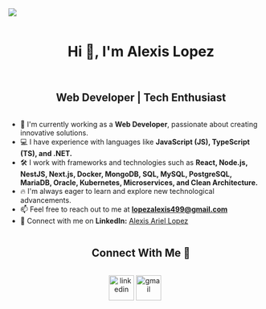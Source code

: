 


<img src="https://user-images.githubusercontent.com/73097560/115834477-dbab4500-a447-11eb-908a-139a6edaec5c.gif">

<div id="user-content-toc">
  <ul align="center">
    <summary><h1 style="display: inline-block">Hi 👋, I'm Alexis Lopez</h1></summary>
  </ul>
</div>



<div id="user-content-toc">
  <ul align="center">
    <summary><h2 style="display: inline-block">Web Developer | Tech Enthusiast</h2></summary>
  </ul>
</div>

- 🔭 I'm currently working as a **Web Developer**, passionate about creating innovative solutions.
- 💻 I have experience with languages like **JavaScript (JS), TypeScript (TS), and .NET.**
- 🛠️ I work with frameworks and technologies such as **React, Node.js, NestJS, Next.js, Docker, MongoDB, SQL, MySQL, PostgreSQL, MariaDB, Oracle, Kubernetes, Microservices, and Clean Architecture.**
- 🔥 I'm always eager to learn and explore new technological advancements.
- 📫 Feel free to reach out to me at **lopezalexis499@gmail.com**
- 💼 Connect with me on **LinkedIn:** [Alexis Ariel Lopez](https://www.linkedin.com/in/alexislopezdev/)


<div id="user-content-toc">
  <ul align="center">
    <summary><h2 style="display: inline-block">Connect With Me 🤝</h2></summary>
  </ul>
</div>

<p align="center">
<a href="https://www.linkedin.com/in/alexislopezdev/" target="blank"><img align="center" src="https://user-images.githubusercontent.com/88904952/234979284-68c11d7f-1acc-4f0c-ac78-044e1037d7b0.png" alt="linkedin" height="50" width="50" /></a>
<a href="mailto:lopezalexis499@gmail.com" target="blank"><img align="center" src="https://user-images.githubusercontent.com/88904952/234987504-24263b1a-082f-4101-8731-b113116dc027.png" alt="gmail" height="50" width="50" /></a>
</p>

